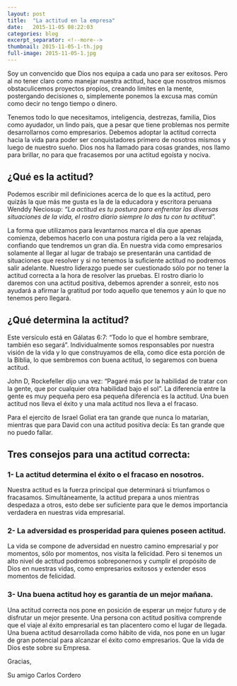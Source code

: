 ```yaml
---
layout: post
title:  "La actitud en la empresa"
date:   2015-11-05 08:22:03
categories: blog
excerpt_separator: <!--more-->
thumbnail: 2015-11-05-1-th.jpg
full-image: 2015-11-05-1.jpg
---
```

Soy un convencido que Dios nos equipa a cada uno para ser exitosos. Pero al no tener claro como manejar nuestra actitud, hace que nosotros mismos obstaculicemos proyectos propios, creando limites en la mente, postergando decisiones o, simplemente ponemos la excusa mas común como decir no tengo tiempo o dinero.

<!--more-->

Tenemos todo lo que necesitamos, inteligencia, destrezas, familia, Dios como ayudador, un lindo país, que a pesar que tiene problemas nos permite desarrollarnos como empresarios. Debemos adoptar la actitud correcta hacia la vida para poder ser conquistadores primero de nosotros mismos y luego de nuestro sueño.
Dios nos ha llamado para cosas grandes, nos llamo para brillar, no para que fracasemos por una actitud egoísta y nociva.

## ¿Qué es la actitud?

Podemos escribir mil definiciones acerca de lo que es la actitud, pero quizás la que más me gusta es la de la educadora y escritora peruana Wenddy Neciosup: *“La actitud es tu postura para enfrentar las diversas situaciones de la vida, el rostro diario siempre lo das tu con tu actitud”.*

La forma que utilizamos para levantarnos marca el día que apenas comienza, debemos hacerlo con una postura rígida pero a la vez relajada, confiando que tendremos un gran día. En nuestra vida como empresarios solamente al llegar al lugar de trabajo se presentarán una cantidad de situaciones que resolver y si no tenemos la suficiente actitud no podremos salir adelante. Nuestro liderazgo puede ser cuestionado sólo por no tener la actitud correcta a la hora de resolver las pruebas. El rostro diario lo daremos con una actitud positiva, debemos aprender a sonreír, esto nos ayudará a afirmar la gratitud por todo aquello que tenemos y aún lo que no tenemos pero llegará.

## ¿Qué determina la actitud?

Este versículo está en Gálatas 6:7: “Todo lo que el hombre sembrare, también eso segará”. Individualmente somos responsables por nuestra visión de la vida y lo que construyamos de ella, como dice esta porción de la Biblia, lo que sembremos con buena actitud, lo segaremos con buena actitud. 

John D, Rockefeller dijo una vez: “Pagaré más por la habilidad de tratar con la gente, que por cualquier otra habilidad bajo el sol”. La diferencia entre la gente es muy pequeña pero esa pequeña diferencia es la actitud. Una buen actitud nos lleva el éxito y una mala actitud nos lleva a el fracaso.

Para el ejercito de Israel Goliat era tan grande que nunca lo matarían, mientras que para David con una actitud positiva decía: Es tan grande que no puedo fallar. 

## Tres consejos para una actitud correcta: 

### 1- La actitud determina el éxito o el fracaso en nosotros.
Nuestra actitud es la fuerza principal que determinará si triunfamos o fracasamos. Simultáneamente, la actitud prepara a unos mientras despedaza a otros, esto debe ser suficiente para que le demos importancia verdadera en nuestras vida empresarial.

### 2- La adversidad es prosperidad para quienes poseen actitud.
La vida se compone de adversidad en nuestro camino empresarial y por momentos, sólo por momentos, nos visita la felicidad. Pero si tenemos un alto nivel de actitud podremos sobreponernos y cumplir el propósito de Dios en nuestras vidas, como empresarios exitosos y extender esos momentos de felicidad.

### 3- Una buena actitud hoy es garantía de un mejor mañana.
Una actitud correcta nos pone en posición de esperar un mejor futuro y de disfrutar un mejor presente. Una persona con actitud positiva comprende que el viaje al éxito empresarial es tan placentero como el lugar de llegada.
Una buena actitud desarrollada como hábito de vida, nos pone en un lugar de gran potencial para alcanzar el éxito como empresarios.
Que la vida de Dios este sobre su Empresa.

Gracias,

Su amigo Carlos Cordero